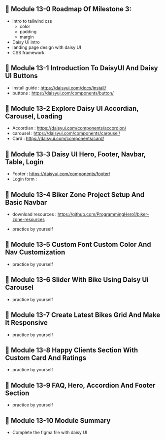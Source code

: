 ## 🚀 Module 13-0 Roadmap Of Milestone 3:

- intro to tailwind css
    - color
    - padding
    - margin
- Daisy UI intro
- landing page design with daisy UI
- CSS framework

## 🚀 Module 13-1 Introduction To DaisyUI And Daisy UI Buttons

- install guide : https://daisyui.com/docs/install/
- buttons : https://daisyui.com/components/button/

## 🚀 Module 13-2 Explore Daisy UI Accordian, Carousel, Loading

- Accordian : https://daisyui.com/components/accordion/
- carousel : https://daisyui.com/components/carousel/
- Card : https://daisyui.com/components/card/

## 🚀 Module 13-3 Daisy UI Hero, Footer, Navbar, Table, Login

- Footer : https://daisyui.com/components/footer/
- Login form : 

## 🚀 Module 13-4 Biker Zone Project Setup And Basic Navbar

- download resources : https://github.com/ProgrammingHero1/biker-zone-resources

- practice by yourself 

## 🚀 Module 13-5 Custom Font Custom Color And Nav Customization

- practice by yourself 

## 🚀 Module 13-6 Slider With Bike Using Daisy Ui Carousel

- practice by yourself 

## 🚀 Module 13-7 Create Latest Bikes Grid And Make It Responsive

- practice by yourself 

## 🚀 Module 13-8 Happy Clients Section With Custom Card And Ratings

- practice by yourself 

## 🚀 Module 13-9 FAQ, Hero, Accordion And Footer Section

- practice by yourself 

## 🚀 Module 13-10 Module Summary

- Complete the figma file with daisy UI

